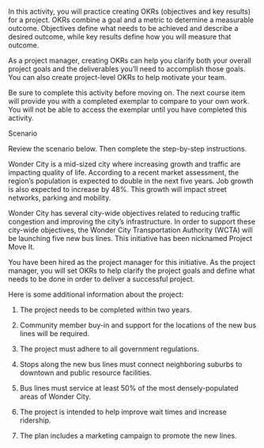 In this activity, you will practice creating OKRs (objectives and key results) for a project. OKRs combine a goal and a metric to determine a measurable outcome. Objectives
define what needs to be achieved and describe a desired outcome, while key results define how you will measure that outcome.

As a project manager, creating OKRs can help you clarify both your overall project goals and the deliverables you’ll need to accomplish those goals. You can also create 
project-level OKRs to help motivate your team.

Be sure to complete this activity before moving on. The next course item will provide you with a completed exemplar to compare to your own work. You will not be able to access
the exemplar until you have completed this activity. 


Scenario

Review the scenario below. Then complete the step-by-step instructions. 

Wonder City is a mid-sized city where increasing growth and traffic are impacting quality of life. According to a recent market assessment, the region’s population is expected
to double in the next five years. Job growth is also expected to increase by 48%. This growth will impact street networks, parking and mobility.

Wonder City has several city-wide objectives related to reducing traffic congestion and improving the city’s infrastructure. In order to support these city-wide objectives, 
the Wonder City Transportation Authority (WCTA) will be launching five new bus lines. This initiative has been nicknamed Project Move It.

You have been hired as the project manager for this initiative. As the project manager, you will set OKRs to help clarify the project goals and define what needs to be done 
in order to deliver a successful project.

Here is some additional information about the project:

1. The project needs to be completed within two years.

2. Community member buy-in and support for the locations of the new bus lines will be required.

3. The project must adhere to all government regulations.

4. Stops along the new bus lines must connect neighboring suburbs to downtown and public resource facilities.

5. Bus lines must service at least 50% of the most densely-populated areas of Wonder City.

6. The project is intended to help improve wait times and increase ridership.

7. The plan includes a marketing campaign to promote the new lines.



